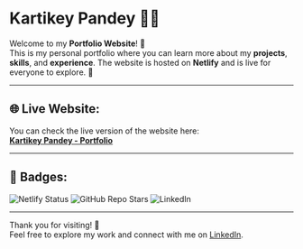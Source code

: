 # Kartikey Pandey 👨‍💻

Welcome to my **Portfolio Website**! 🎉  
This is my personal portfolio where you can learn more about my **projects**, **skills**, and **experience**. The website is hosted on **Netlify** and is live for everyone to explore. 🚀

---

## 🌐 Live Website:
You can check the live version of the website here:  
**[Kartikey Pandey - Portfolio](https://kartikeyypandeyy.netlify.app/)**

---

## 🚀 Badges:
![Netlify Status](https://img.shields.io/netlify/c1fd7439-fd4b-47d5-a3db-8b5970fd6fe2)
![GitHub Repo Stars](https://img.shields.io/github/stars/Kartikeyy-pandeyy/portfolio?style=social)
![LinkedIn](https://img.shields.io/badge/LinkedIn-Kartikey%20Pandey-blue?style=social&logo=linkedin)

---

Thank you for visiting! 🙏  
Feel free to explore my work and connect with me on [LinkedIn](https://www.linkedin.com/in/kartikey-pandey-5788aa252/).
